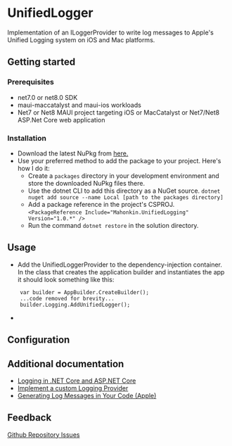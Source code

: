 # UnifiedLogger

Implementation of an ILoggerProvider to write log messages to Apple's Unified Logging system on iOS and Mac platforms.

## Getting started

### Prerequisites

* net7.0 or net8.0 SDK
* maui-maccatalyst and maui-ios workloads
* Net7 or Net8 MAUI project targeting iOS or MacCatalyst
  or Net7/Net8 ASP.Net Core web application

### Installation

* Download the latest NuPkg from [here.](https://github.com/timgreynolds/UnifiedLogging/releases)
* Use your preferred method to add the package to your project.
  Here's how I do it:
  * Create a `packages` directory in your development environment and store the downloaded NuPkg files there.
  * Use the dotnet CLI to add this directory as a NuGet source. 
  `dotnet nuget add source --name Local [path to the packages directory]`
  * Add a package reference in the project's CSPROJ. 
  `<PackageReference Include="Mahonkin.UnifiedLogging" Version="1.0.*" />`
  * Run the command `dotnet restore` in the solution directory.

## Usage

* Add the UnifiedLoggerProvider to the dependency-injection container.
  In the class that creates the application builder and instantiates the app it should look something like this:
```
    var builder = AppBuilder.CreateBuilder();
    ...code removed for brevity...
    builder.Logging.AddUnifiedLogger();
```
* 

## Configuration

## Additional documentation

* [Logging in .NET Core and ASP.NET Core](https://learn.microsoft.com/en-us/aspnet/core/fundamentals/logging/?view=aspnetcore-8.0)
* [Implement a custom Logging Provider](https://learn.microsoft.com/en-us/dotnet/core/extensions/custom-logging-provider)
* [Generating Log Messages in Your Code (Apple)](https://developer.apple.com/documentation/os/logging/generating_log_messages_from_your_code/)

## Feedback

[Github Repository Issues](https://github.com/timgreynolds/UnifiedLogging/issues)